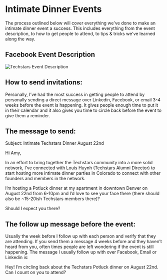 # Intimate Dinner Events
The process outlined below will cover everything we've done to make an intimate dinner event a success. This includes everything from the event description, to how to get people to attend, to tips & tricks we've learned along the way. 


## Facebook Event Description
![Techstars Event Description](http://i63.tinypic.com/w8uzd2.png)


## How to send invitations:
Personally, I’ve had the most success in getting people to attend by personally sending a direct message over Linkedin, Facebook, or email 3-4 weeks before the event is happening. It gives people enough time to put it in their calendar and it also gives you time to circle back before the event to give them a reminder. 

## The message to send:
Subject: Intimate Techstars Dinner August 22nd

Hi Amy, 

In an effort to bring together the Techstars community into a more solid network, I’ve connected with Louis Huynh (Techstars Alumni Director) to start hosting more intimate dinner parties in Colorado to connect with other founders and members in the network. 

I’m hosting a Potluck dinner at my apartment in downtown Denver on August 22nd from 6-10pm and I’d love to see your face there (there should also be ~15-20ish Techstars members there)?

Should I expect you there?


## The follow up message before the event:
Usually the week before I follow up with each person and verify that they are attending. If you send them a message 4 weeks before and they haven’t heard from you, often times people are left wondering if the event is still happening. The message I usually follow up with over Facebook, Email or Linkedin is:

Hey! I’m circling back about the Techstars Potluck dinner on August 22nd. Can I count on you to attend?
